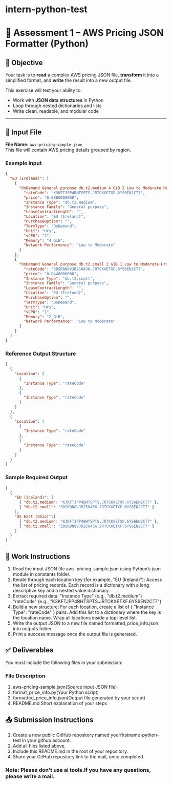 # intern-python-test
# 🧩 Assessment 1 – AWS Pricing JSON Formatter (Python)

## 🎯 Objective
Your task is to **read** a complex AWS pricing JSON file, **transform** it into a simplified format, and **write** the result into a new output file.

This exercise will test your ability to:
- Work with **JSON data structures** in Python
- Loop through nested dictionaries and lists
- Write clean, readable, and modular code

---

## 📂 Input File
**File Name:** `aws-pricing-sample.json`  
This file will contain AWS pricing details grouped by region.

### Example Input

```json
{
  "EU (Ireland)": [
    {
      "OnDemand General purpose db.t2.medium 4 GiB 2 Low to Moderate Hrs": {
        "rateCode": "K3KFTJPP4BHTSPTS.JRTCKXETXF.6YS6EN2CT7",
        "price": "0.0880000000",
        "Instance Type": "db.t2.medium",
        "Instance Family": "General purpose",
        "LeaseContractLength": "",
        "Location": "EU (Ireland)",
        "PurchaseOption": "",
        "TermType": "OnDemand",
        "Unit": "Hrs",
        "vCPU": "2",
        "Memory": "4 GiB",
        "Network Performance": "Low to Moderate"
      }
    },
    {
      "OnDemand General purpose db.t2.small 2 GiB 1 Low to Moderate Hrs": {
        "rateCode": "3BSRBN8VJR25H436.JRTCKXETXF.6YS6EN2CT7",
        "price": "0.0440000000",
        "Instance Type": "db.t2.small",
        "Instance Family": "General purpose",
        "LeaseContractLength": "",
        "Location": "EU (Ireland)",
        "PurchaseOption": "",
        "TermType": "OnDemand",
        "Unit": "Hrs",
        "vCPU": "1",
        "Memory": "2 GiB",
        "Network Performance": "Low to Moderate"
      }
    }
  ]
}
```

### Reference Output Structure
```json
[
  {
    "Location": [
      {
        "Instance Type": "rateCode"
      },
      {
        "Instance Type": "rateCode"
      }
    ]
  },
  {
    "Location": [
      {
        "Instance Type": "rateCode"
      },
      {
        "Instance Type": "rateCode"
      }
    ]
  }
]
```

### Sample Required Output
```json
[
  {
    "EU (Ireland)": [
      { "db.t2.medium": "K3KFTJPP4BHTSPTS.JRTCKXETXF.6YS6EN2CT7" },
      { "db.t2.small": "3BSRBN8VJR25H436.JRTCKXETXF.6YS6EN2CT7" }
    ],
    "US East (Ohio)":[
      { "db.t2.medium": "K3KFTJPP4BHTSPTS.JRTCKXETXF.6YS6EN2CT7" },
      { "db.t2.small": "3BSRBN8VJR25H436.JRTCKXETXF.6YS6EN2CT7" }
    ]
  }
]
```
## 🧭 Work Instructions

1. Read the input JSON file aws-pricing-sample.json using Python’s json module in constants folder.
2. Iterate through each location key (for example, "EU (Ireland)"):
    Access the list of pricing records.
    Each record is a dictionary with a long descriptive key and a nested value dictionary.
3. Extract required data:
    "Instance Type" (e.g., "db.t2.medium")
    "rateCode" (e.g., "K3KFTJPP4BHTSPTS.JRTCKXETXF.6YS6EN2CT7")
4. Build a new structure:
    For each location, create a list of { "Instance Type": "rateCode" } pairs.
    Add this list to a dictionary where the key is the location name.
    Wrap all locations inside a top-level list.
5. Write the output JSON to a new file named formatted_price_info.json into outputs folder.
6. Print a success message once the output file is generated.


## ✅ Deliverables

You must include the following files in your submission:

### File Description
1. aws-pricing-sample.json(Source input JSON file)
2. format_price_info.py(Your Python script)
3. formatted_price_info.json(Output file generated by your script)
4. README.md	Short explanation of your steps

## 📤 Submission Instructions

1. Create a new public GitHub repository named yourfirstname-python-test in your github account.
2. Add all files listed above.
3. Include this README.md in the root of your repository.
4. Share your GitHub repository link to the mail, once completed.


### Note: Please don't use ai tools.If you have any questions, please write a mail. 